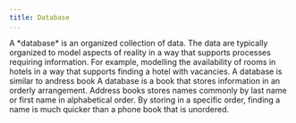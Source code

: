 ```yaml
---
title: Database
...
```


<Definition source="Wikipedia">
  A *database* is an organized collection of data. The data are typically organized to model aspects of reality in a way that supports processes requiring information. For example, modelling the availability of rooms in hotels in a way that supports finding a hotel with vacancies.
</Definition>

<Metaphor id="address book">
  <M4Title>A database is similar to andress book</M4Title>
  A database is a book that stores information in an orderly arrangement. Address books stores names commonly by last name or first name in alphabetical order. By storing in a specific order, finding a name is much quicker than a phone book that is unordered.

  <M4Author handle="whereisciao" href="http://www.github.com/whereisciao" />
</Metaphor>
